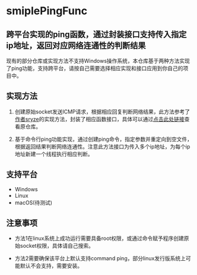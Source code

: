 # smiplePingFunc

## 跨平台实现的ping函数，通过封装接口支持传入指定ip地址，返回对应网络连通性的判断结果

现有的部分仓库或实现方法不支持Windows操作系统，本仓库基于两种方法实现了ping功能，支持跨平台，请按自己需要选择相应实现和接口应用到你自己的项目中。

## 实现方法

1. 创建原始socket发送ICMP请求，根据相应回复判断网络结果，此方法参考了[作者sryze](https://github.com/sryze)的实现方法，封装了相应函数接口，具体可以通过[点击此处链接](https://github.com/sryze/ping)查看原仓库。

2. 基于命令行ping功能实现，通过创建ping命令，指定参数并重定向到空文件，根据返回结果判断网络连通性。注意此方法接口为传入多个ip地址，为每个ip地址新建一个线程执行相应判断。


## 支持平台

* Windows<br>
* Linux<br>
* macOS(待测试)<br>

## 注意事项

* 方法1在linux系统上成功运行需要具备root权限，或通过命令赋予程序创建原始socket权限，具体请自己搜索。

* 方法2需要确保该平台上默认支持command ping，部分linux发行版系统上可能默认不会支持，需要安装。
